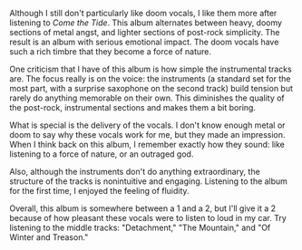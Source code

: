 Although I still don't particularly like doom vocals, I like them more after listening to *Come the Tide*.
This album alternates between heavy, doomy sections of metal angst, and lighter sections of post-rock simplicity. The
result is an album with serious emotional impact. The doom vocals have such a rich timbre that they become a force
of nature.

One criticism that I have of this album is how simple the instrumental tracks are. The focus really is on the
voice: the instruments (a standard set for the most part, with a surprise saxophone on the second track) build tension
but rarely do anything memorable on their own. This diminishes the quality of the post-rock, instrumental sections and
makes them a bit boring.

What is special is the delivery of the vocals. I don't know enough metal or doom to say why these vocals work for me,
but they made an impression. When I think back on this album, I remember exactly how they sound: like listening to a
force of nature, or an outraged god.

Also, although the instruments don't do anything extraordinary, the structure of the tracks is nonintuitive and
engaging. Listening to the album for the first time, I enjoyed the feeling of fluidity.

Overall, this album is somewhere between a 1 and a 2, but I'll give it a 2 because of how pleasant these vocals were to
listen to loud in my car. Try listening to the middle tracks: "Detachment," "The Mountain," and "Of Winter and Treason."

